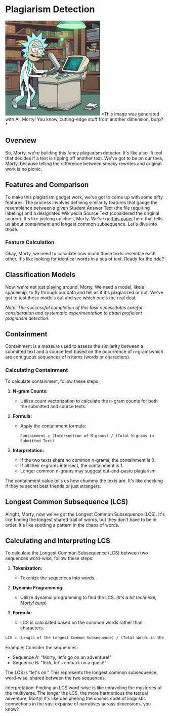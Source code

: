 # Plagiarism Detection
<img src="https://github.com/lukaszwaller/ml-engineering/blob/main/assets/plagiarism-detection.jpg" alt="plagiagrism detection" width="300"/>
*This image was generated with AI, Morty! You know, cutting-edge stuff from another dimension, burp?*

## Overview

So, Morty, we're building this fancy plagiarism detector. It's like a sci-fi tool that decides if a text is ripping off another text. We've got to be on our toes, Morty, because telling the difference between sneaky rewrites and original work is no picnic.

## Features and Comparison

To make this plagiarism gadget work, we've got to come up with some nifty features. The process involves defining similarity features that gauge the resemblance between a given Student Answer Text (the file requiring labeling) and a designated Wikipedia Source Text (considered the original source). It's like picking up clues, Morty. We've got[this paper](https://s3.amazonaws.com/video.udacity-data.com/topher/2019/January/5c412841_developing-a-corpus-of-plagiarised-short-answers/developing-a-corpus-of-plagiarised-short-answers.pdf) here that tells us about containment and longest common subsequence. Let's dive into those.

### Feature Calculation

Okay, Morty, we need to calculate how much these texts resemble each other. It's like looking for identical words in a sea of text. Ready for the ride?

## Classification Models

Now, we're not just playing around, Morty. We need a model, like a spaceship, to fly through our data and tell us if it's plagiarized or not. We've got to test these models out and see which one's the real deal.

*Note: The successful completion of this task necessitates careful consideration and systematic experimentation to attain proficient plagiarism detection.*

## Containment

Containment is a measure used to assess the similarity between a submitted text and a source text based on the occurrence of n-gramswhich are contiguous sequences of n items (words or characters).

### Calculating Containment

To calculate containment, follow these steps:

1. **N-gram Counts:**
   - Utilize count vectorization to calculate the n-gram counts for both the submitted and source texts.

2. **Formula:**
   - Apply the containment formula:
     ```
     Containment = (Intersection of N-grams) / (Total N-grams in Submitted Text)
     ```

3. **Interpretation:**
   - If the two texts share no common n-grams, the containment is 0.
   - If all their n-grams intersect, the containment is 1.
   - Longer common n-grams may suggest cut-and-paste plagiarism.

The containment value tells us how chummy the texts are. It's like checking if they're secret best friends or just strangers.

## Longest Common Subsequence (LCS)

Alright, Morty, now we've got the Longest Common Subsequence (LCS). It's like finding the longest shared trail of words, but they don't have to be in order. It's like spotting a pattern in the chaos of words.

## Calculating and Interpreting LCS

To calculate the Longest Common Subsequence (LCS) between two sequences word-wise, follow these steps:

1. **Tokenization:**
   - Tokenize the sequences into words.

2. **Dynamic Programming:**
   - Utilize dynamic programming to find the LCS.
   (*It's a bit technical, Morty! burp*)

3. **Formula:**
   - LCS is calculated based on the common words rather than characters.

```markdown
LCS = (Length of the Longest Common Subsequence) / (Total Words in the Sequences)
```

Example:
Consider the sequences:

* Sequence A: "Morty, let's go on an adventure!"
* Sequence B: "Rick, let's embark on a quest!"


The LCS is "let's on." This represents the longest common subsequence, word-wise, shared between the two sequences.

Interpretation:
Finding an LCS word-wise is like unraveling the mysteries of the multiverse. The longer the LCS, the more harmonious the textual adventure, Morty! It's like deciphering the cosmic code of linguistic connections in the vast expanse of narratives across dimensions, you know?